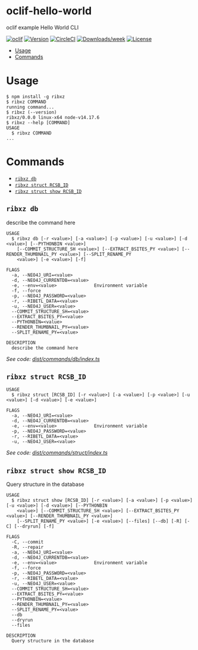 oclif-hello-world
=================

oclif example Hello World CLI

[![oclif](https://img.shields.io/badge/cli-oclif-brightgreen.svg)](https://oclif.io)
[![Version](https://img.shields.io/npm/v/oclif-hello-world.svg)](https://npmjs.org/package/oclif-hello-world)
[![CircleCI](https://circleci.com/gh/oclif/hello-world/tree/main.svg?style=shield)](https://circleci.com/gh/oclif/hello-world/tree/main)
[![Downloads/week](https://img.shields.io/npm/dw/oclif-hello-world.svg)](https://npmjs.org/package/oclif-hello-world)
[![License](https://img.shields.io/npm/l/oclif-hello-world.svg)](https://github.com/oclif/hello-world/blob/main/package.json)

<!-- toc -->
* [Usage](#usage)
* [Commands](#commands)
<!-- tocstop -->
# Usage
<!-- usage -->
```sh-session
$ npm install -g ribxz
$ ribxz COMMAND
running command...
$ ribxz (--version)
ribxz/0.0.0 linux-x64 node-v14.17.6
$ ribxz --help [COMMAND]
USAGE
  $ ribxz COMMAND
...
```
<!-- usagestop -->
# Commands
<!-- commands -->
* [`ribxz db`](#ribxz-db)
* [`ribxz struct RCSB_ID`](#ribxz-struct-rcsb_id)
* [`ribxz struct show RCSB_ID`](#ribxz-struct-show-rcsb_id)

## `ribxz db`

describe the command here

```
USAGE
  $ ribxz db [-r <value>] [-a <value>] [-p <value>] [-u <value>] [-d <value>] [--PYTHONBIN <value>]
    [--COMMIT_STRUCTURE_SH <value>] [--EXTRACT_BSITES_PY <value>] [--RENDER_THUMBNAIL_PY <value>] [--SPLIT_RENAME_PY
    <value>] [-e <value>] [-f]

FLAGS
  -a, --NEO4J_URI=<value>
  -d, --NEO4J_CURRENTDB=<value>
  -e, --env=<value>              Environment variable
  -f, --force
  -p, --NEO4J_PASSWORD=<value>
  -r, --RIBETL_DATA=<value>
  -u, --NEO4J_USER=<value>
  --COMMIT_STRUCTURE_SH=<value>
  --EXTRACT_BSITES_PY=<value>
  --PYTHONBIN=<value>
  --RENDER_THUMBNAIL_PY=<value>
  --SPLIT_RENAME_PY=<value>

DESCRIPTION
  describe the command here
```

_See code: [dist/commands/db/index.ts](https://github.com/rtviii/riboxyz/blob/v0.0.0/dist/commands/db/index.ts)_

## `ribxz struct RCSB_ID`

```
USAGE
  $ ribxz struct [RCSB_ID] [-r <value>] [-a <value>] [-p <value>] [-u <value>] [-d <value>] [-e <value>]

FLAGS
  -a, --NEO4J_URI=<value>
  -d, --NEO4J_CURRENTDB=<value>
  -e, --env=<value>              Environment variable
  -p, --NEO4J_PASSWORD=<value>
  -r, --RIBETL_DATA=<value>
  -u, --NEO4J_USER=<value>
```

_See code: [dist/commands/struct/index.ts](https://github.com/rtviii/riboxyz/blob/v0.0.0/dist/commands/struct/index.ts)_

## `ribxz struct show RCSB_ID`

Query structure in the database

```
USAGE
  $ ribxz struct show [RCSB_ID] [-r <value>] [-a <value>] [-p <value>] [-u <value>] [-d <value>] [--PYTHONBIN
    <value>] [--COMMIT_STRUCTURE_SH <value>] [--EXTRACT_BSITES_PY <value>] [--RENDER_THUMBNAIL_PY <value>]
    [--SPLIT_RENAME_PY <value>] [-e <value>] [--files] [--db] [-R] [-C] [--dryrun] [-f]

FLAGS
  -C, --commit
  -R, --repair
  -a, --NEO4J_URI=<value>
  -d, --NEO4J_CURRENTDB=<value>
  -e, --env=<value>              Environment variable
  -f, --force
  -p, --NEO4J_PASSWORD=<value>
  -r, --RIBETL_DATA=<value>
  -u, --NEO4J_USER=<value>
  --COMMIT_STRUCTURE_SH=<value>
  --EXTRACT_BSITES_PY=<value>
  --PYTHONBIN=<value>
  --RENDER_THUMBNAIL_PY=<value>
  --SPLIT_RENAME_PY=<value>
  --db
  --dryrun
  --files

DESCRIPTION
  Query structure in the database
```
<!-- commandsstop -->
